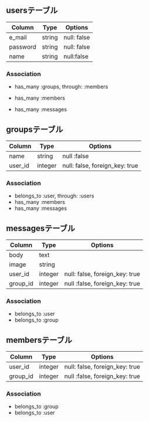 ## usersテーブル

|Column|Type|Options|
|------|----|-------|
|e_mail|string|null: false|
|password|string|null: false|
|name|string|null:false|

### Association

- has_many :groups, through: :members

- has_many :members

- has_many :messages


## groupsテーブル

|Column|Type|Options|
|------|----|-------|
|name|string|null :false|
|user_id|integer|null: false, foreign_key: true|

### Association

- belongs_to :user, through: :users
- has_many :members
- has_many :messages


## messagesテーブル

|Column|Type|Options|
|------|----|-------|
|body|text|
|image|string|
|user_id|integer|null: false, foreign_key: true|
|group_id|integer|null :false, foreign_key: true|

### Association

- belongs_to :user
- belongs_to :group


## membersテーブル

|Column|Type|Options|
|------|----|-------|
|user_id|integer|null: false, foreign_key: true|
|group_id|integer|null :false, foreign_key: true|

### Association

- belongs_to :group
- belongs_to :user


